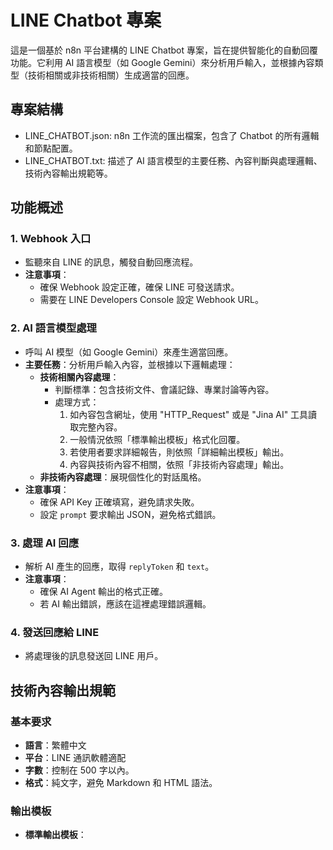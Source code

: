 # LINE Chatbot 專案

這是一個基於 n8n 平台建構的 LINE Chatbot 專案，旨在提供智能化的自動回覆功能。它利用 AI 語言模型（如 Google Gemini）來分析用戶輸入，並根據內容類型（技術相關或非技術相關）生成適當的回應。

## 專案結構

- LINE_CHATBOT.json: n8n 工作流的匯出檔案，包含了 Chatbot 的所有邏輯和節點配置。
- LINE_CHATBOT.txt: 描述了 AI 語言模型的主要任務、內容判斷與處理邏輯、技術內容輸出規範等。

## 功能概述

### 1. Webhook 入口

- 監聽來自 LINE 的訊息，觸發自動回應流程。
- **注意事項**：
  - 確保 Webhook 設定正確，確保 LINE 可發送請求。
  - 需要在 LINE Developers Console 設定 Webhook URL。

### 2. AI 語言模型處理

- 呼叫 AI 模型（如 Google Gemini）來產生適當回應。
- **主要任務**：分析用戶輸入內容，並根據以下邏輯處理：
  - **技術相關內容處理**：
    - 判斷標準：包含技術文件、會議記錄、專業討論等內容。
    - 處理方式：
      1. 如內容包含網址，使用 "HTTP_Request" 或是 "Jina AI" 工具讀取完整內容。
      2. 一般情況依照「標準輸出模板」格式化回覆。
      3. 若使用者要求詳細報告，則依照「詳細輸出模板」輸出。
      4. 內容與技術內容不相關，依照「非技術內容處理」輸出。
  - **非技術內容處理**：展現個性化的對話風格。
- **注意事項**：
  - 確保 API Key 正確填寫，避免請求失敗。
  - 設定 `prompt` 要求輸出 JSON，避免格式錯誤。

### 3. 處理 AI 回應

- 解析 AI 產生的回應，取得 `replyToken` 和 `text`。
- **注意事項**：
  - 確保 AI Agent 輸出的格式正確。
  - 若 AI 輸出錯誤，應該在這裡處理錯誤邏輯。

### 4. 發送回應給 LINE

- 將處理後的訊息發送回 LINE 用戶。

## 技術內容輸出規範

### 基本要求
- **語言**：繁體中文
- **平台**：LINE 通訊軟體適配
- **字數**：控制在 500 字以內。
- **格式**：純文字，避免 Markdown 和 HTML 語法。

### 輸出模板

- **標準輸出模板**：